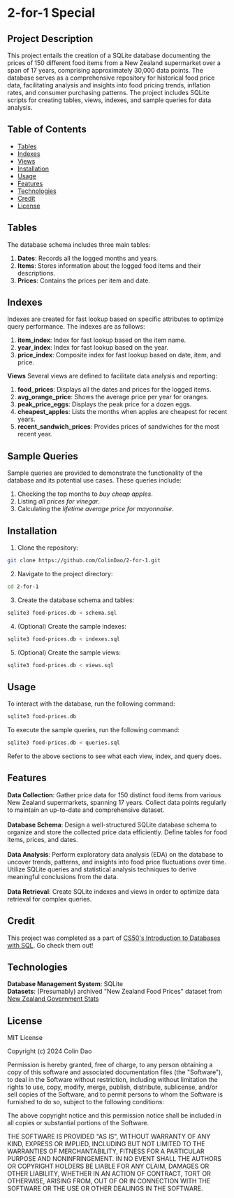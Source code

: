 # 2-for-1 Special

## Project Description

This project entails the creation of a SQLite database documenting the prices of 150 different food items from a New Zealand 
supermarket over a span of 17 years, comprising approximately 30,000 data points. The database serves as a comprehensive 
repository for historical food price data, facilitating analysis and insights into food pricing trends, inflation rates, and consumer purchasing patterns.
The project includes SQLite scripts for creating tables, views, indexes, and sample queries for data analysis.

## Table of Contents

- [Tables](#tables)
- [Indexes](#indexes)
- [Views](#views)
- [Installation](#installation)
- [Usage](#usage)
- [Features](#features)
- [Technologies](#technologies)
- [Credit](#credit)
- [License](#license)

## Tables
The database schema includes three main tables:

1. **Dates**: Records all the logged months and years.
2. **Items**: Stores information about the logged food items and their descriptions.
3. **Prices**: Contains the prices per item and date.
 
## Indexes
Indexes are created for fast lookup based on specific attributes to optimize query performance. The indexes are as follows:

1. **item_index**: Index for fast lookup based on the item name.
2. **year_index**: Index for fast lookup based on the year.
3. **price_index**: Composite index for fast lookup based on date, item, and price.

**Views**
Several views are defined to facilitate data analysis and reporting:

1. **food_prices**: Displays all the dates and prices for the logged items.
2. **avg_orange_price**: Shows the average price per year for oranges.
3. **peak_price_eggs**: Displays the peak price for a dozen eggs.
4. **cheapest_apples**: Lists the months when apples are cheapest for recent years.
5. **recent_sandwich_prices**: Provides prices of sandwiches for the most recent year.
   
## Sample Queries
Sample queries are provided to demonstrate the functionality of the database and its potential use cases. These queries include:

1. Checking the top months to *buy cheap apples*.
2. Listing *all prices for vinegar*.
3. Calculating the *lifetime average price for mayonnaise*.

## Installation

1. Clone the repository:

```bash
git clone https://github.com/ColinDao/2-for-1.git
```

2. Navigate to the project directory:

```bash
cd 2-for-1
```

3. Create the database schema and tables:

```bash
sqlite3 food-prices.db < schema.sql
```

4. (Optional) Create the sample indexes:
   
```bash
sqlite3 food-prices.db < indexes.sql
```

5. (Optional) Create the sample views:
   
```bash
sqlite3 food-prices.db < views.sql
```

## Usage

To interact with the database, run the following command:

```bash
sqlite3 food-prices.db
```

To execute the sample queries, run the following command:

```bash
sqlite3 food-prices.db < queries.sql
```

Refer to the above sections to see what each view, index, and query does.

## Features

**Data Collection**: Gather price data for 150 distinct food items from various New Zealand supermarkets, spanning 17 years. 
Collect data points regularly to maintain an up-to-date and comprehensive dataset. <br />
<br />
**Database Schema**: Design a well-structured SQLite database schema to organize and store the collected price data efficiently. 
Define tables for food items, prices, and dates.<br />
<br />
**Data Analysis**: Perform exploratory data analysis (EDA) on the database to uncover trends, patterns, and insights into food price 
fluctuations over time. Utilize SQLite queries and statistical analysis techniques to derive meaningful conclusions from the data.<br />
<br />
**Data Retrieval**: Create SQLite indexes and views in order to optimize data retrieval for complex queries.

## Credit

This project was completed as a part of [CS50's Introduction to Databases with SQL](https://cs50.harvard.edu/sql/2024/). Go check them out!

## Technologies
**Database Management System**: SQLite <br />
**Datasets**: (Presumably) archived "New Zealand Food Prices" dataset from [New Zealand Government Stats](https://www.stats.govt.nz/large-datasets/csv-files-for-download/)

## License

MIT License

Copyright (c) 2024 Colin Dao

Permission is hereby granted, free of charge, to any person obtaining a copy
of this software and associated documentation files (the "Software"), to deal
in the Software without restriction, including without limitation the rights
to use, copy, modify, merge, publish, distribute, sublicense, and/or sell
copies of the Software, and to permit persons to whom the Software is
furnished to do so, subject to the following conditions:

The above copyright notice and this permission notice shall be included in all
copies or substantial portions of the Software.

THE SOFTWARE IS PROVIDED "AS IS", WITHOUT WARRANTY OF ANY KIND, EXPRESS OR
IMPLIED, INCLUDING BUT NOT LIMITED TO THE WARRANTIES OF MERCHANTABILITY,
FITNESS FOR A PARTICULAR PURPOSE AND NONINFRINGEMENT. IN NO EVENT SHALL THE
AUTHORS OR COPYRIGHT HOLDERS BE LIABLE FOR ANY CLAIM, DAMAGES OR OTHER
LIABILITY, WHETHER IN AN ACTION OF CONTRACT, TORT OR OTHERWISE, ARISING FROM,
OUT OF OR IN CONNECTION WITH THE SOFTWARE OR THE USE OR OTHER DEALINGS IN THE
SOFTWARE.
